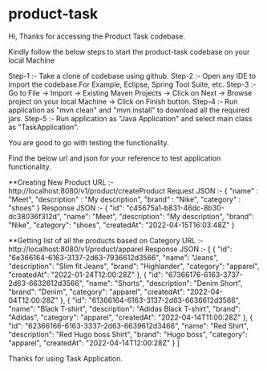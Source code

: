 # product-task

Hi, Thanks for accessing the Product Task codebase.

Kindly follow the below steps to start the product-task codebase on your local Machine
 
 Step-1 :- Take a clone of codebase using github.
 Step-2 :- Open any IDE to import the codebase.For Example, Eclipse, Spring Tool Suite, etc.
 Step-3 :- Go to File -> Import -> Existing Maven Projects -> Click on Next -> Browse project on your local Machine -> Click on Finish button.
 Step-4 :- Run application as "mvn clean" and "mvn install" to download all the required jars.
 Step-5 :- Run application as "Java Application" and select main class as "TaskApplication".
 
You are good to go with testing the functionality.

Find the below url and json for your reference to test application functionality. 

**Creating New Product 
  URL :- http://localhost:8080/v1/product/createProduct
  Request JSON :- {
    "name" : "Meet",
    "description" : "My description",
    "brand" : "Nike",
    "category" : "shoes"
}
  Response JSON :- {
    "id": "c45675a1-b831-46dc-8b30-dc38036f312d",
    "name": "Meet",
    "description": "My description",
    "brand": "Nike",
    "category": "shoes",
    "createdAt": "2022-04-15T16:03:48Z"
}

**Getting list of all the products based on Category
   URL :- http://localhost:8080/v1/product/apparel
   Response JSON :- [
        {
        "id": "6e366164-6163-3137-2d63-7936612d3566",
        "name": "Jeans",
        "description": "Slim fit Jeans",
        "brand": "Highlander",
        "category": "apparel",
        "createdAt": "2022-01-24T12:00:28Z"
        },
        {
        "id": "67366176-6163-3737-2d63-6632612d3566",
        "name": "Shorts",
        "description": "Denim Short",
        "brand": "Denim",
        "category": "apparel",
        "createdAt": "2022-04-04T12:00:28Z"
        },
        {
        "id": "61366164-6163-3137-2d63-6636612d3566",
        "name": "Black T-shirt",
        "description": "Adidas Black T-shirt",
        "brand": "Adidas",
        "category": "apparel",
        "createdAt": "2022-04-14T11:00:28Z"
        },
        {
        "id": "62366166-6163-3337-2d63-6639612d3466",
        "name": "Red Shirt",
        "description": "Red Hugo boss Shirt",
        "brand": "Hugo boss",
        "category": "apparel",
        "createdAt": "2022-04-14T12:00:28Z"
        }
     ]
     
     
 Thanks for using Task Application.
   
